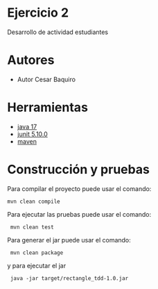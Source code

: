 # Ejercicio 2

Desarrollo de actividad estudiantes

# Autores

-   Autor Cesar Baquiro

# Herramientas

-   [java 17](https://adoptium.net/es)
-   [junit 5.10.0](https://mvnrepository.com/artifact/org.junit.jupiter/junit-jupiter-api/5.10.0)
-   [maven](https://maven.apache.org)

# Construcción y pruebas

Para compilar el proyecto puede usar el comando:

```shell
mvn clean compile
```

Para ejecutar las pruebas puede usar el comando:

```shell
 mvn clean test
```

Para generar el jar puede usar el comando:

```shell
 mvn clean package
```

y para ejecutar el jar

```shell
 java -jar target/rectangle_tdd-1.0.jar
```

